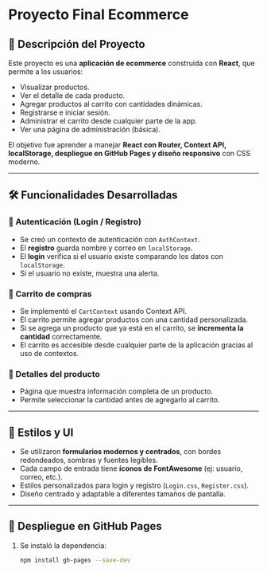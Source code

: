 # Proyecto Final Ecommerce

## 📖 Descripción del Proyecto

Este proyecto es una **aplicación de ecommerce** construida con **React**, que permite a los usuarios:

- Visualizar productos.
- Ver el detalle de cada producto.
- Agregar productos al carrito con cantidades dinámicas.
- Registrarse e iniciar sesión.
- Administrar el carrito desde cualquier parte de la app.
- Ver una página de administración (básica).

El objetivo fue aprender a manejar **React con Router, Context API, localStorage, despliegue en GitHub Pages y diseño responsivo** con CSS moderno.

---

## 🛠️ Funcionalidades Desarrolladas

### 🔐 Autenticación (Login / Registro)
- Se creó un contexto de autenticación con `AuthContext`.
- El **registro** guarda nombre y correo en `localStorage`.
- El **login** verifica si el usuario existe comparando los datos con `localStorage`.
- Si el usuario no existe, muestra una alerta.

### 🛒 Carrito de compras
- Se implementó el `CartContext` usando Context API.
- El carrito permite agregar productos con una cantidad personalizada.
- Si se agrega un producto que ya está en el carrito, se **incrementa la cantidad** correctamente.
- El carrito es accesible desde cualquier parte de la aplicación gracias al uso de contextos.

### 🧾 Detalles del producto
- Página que muestra información completa de un producto.
- Permite seleccionar la cantidad antes de agregarlo al carrito.

---

## 🎨 Estilos y UI

- Se utilizaron **formularios modernos y centrados**, con bordes redondeados, sombras y fuentes legibles.
- Cada campo de entrada tiene **íconos de FontAwesome** (ej: usuario, correo, etc.).
- Estilos personalizados para login y registro (`Login.css`, `Register.css`).
- Diseño centrado y adaptable a diferentes tamaños de pantalla.

---

## 🚀 Despliegue en GitHub Pages

1. Se instaló la dependencia:
   ```bash
   npm install gh-pages --save-dev
